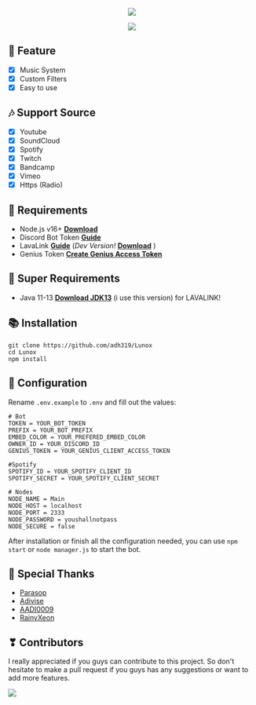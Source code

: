 <p align="center">
<img src="https://capsule-render.vercel.app/api?type=waving&color=gradient&height=200&section=header&text=Lunox&fontSize=80&fontAlignY=35&animation=twinkling&fontColor=gradient"/> </a> 
</p>

<p align="center"> 
  <a href="https://ko-fi.com/adh319" target="_blank"> <img src="https://ko-fi.com/img/githubbutton_sm.svg"/> </a> 
</p>

## 📑 Feature
- [x] Music System
- [x] Custom Filters
- [x] Easy to use

## 🎶 Support Source
- [x] Youtube
- [x] SoundCloud
- [x] Spotify
- [x] Twitch
- [x] Bandcamp
- [x] Vimeo
- [x] Https (Radio)

## 📎 Requirements

- Node.js v16+ **[Download](https://nodejs.org/en/download/)**
- Discord Bot Token **[Guide](https://discordjs.guide/preparations/setting-up-a-bot-application.html#creating-your-bot)**
- LavaLink **[Guide](https://github.com/freyacodes/lavalink)** (*Dev Version!* **[Download](https://ci.fredboat.com/repository/downloadAll/Lavalink_Build/9311:id/artifacts.zip)** )
- Genius Token **[Create Genius Access Token](https://genius.com/api-clients)**

## 🛑 Super Requirements 

- Java 11-13 **[Download JDK13](http://www.mediafire.com/file/m6gk7aoq96db8g0/file)** (i use this version) for LAVALINK!

## 📚 Installation

```
git clone https://github.com/adh319/Lunox
cd Lunox
npm install
```

## 📄 Configuration

Rename `.env.example` to `.env` and fill out the values:

```.env
# Bot
TOKEN = YOUR_BOT_TOKEN
PREFIX = YOUR_BOT_PREFIX
EMBED_COLOR = YOUR_PREFERED_EMBED_COLOR
OWNER_ID = YOUR_DISCORD_ID
GENIUS_TOKEN = YOUR_GENIUS_CLIENT_ACCESS_TOKEN

#Spotify
SPOTIFY_ID = YOUR_SPOTIFY_CLIENT_ID
SPOTIFY_SECRET = YOUR_SPOTIFY_CLIENT_SECRET

# Nodes
NODE_NAME = Main
NODE_HOST = localhost 
NODE_PORT = 2333
NODE_PASSWORD = youshallnotpass
NODE_SECURE = false
```
After installation or finish all the configuration needed, you can use `npm start` or `node manager.js` to start the bot.

## 👏 Special Thanks

- [Parasop](https://github.com/parasop)
- [Adivise](https://github.com/Adivise)
- [AADI0009](https://github.com/AADI0009)
- [RainyXeon](https://github.com/RainyXeon)

## ❣ Contributors

I really appreciated if you guys can contribute to this project. So don't hesitate to make a pull request if you guys has any suggestions or want to add more features.

<a href="https://github.com/adh319/Lunox/graphs/contributors">
  <img src="https://contributors-img.web.app/image?repo=adh319/Lunox" />
</a>
